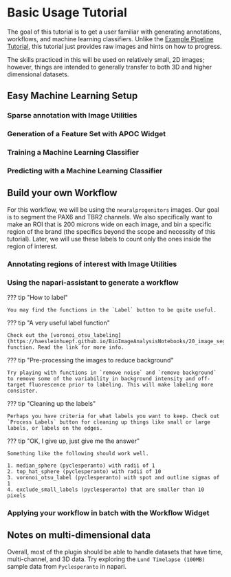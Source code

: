 # Basic Usage Tutorial

The goal of this tutorial is to get a user familiar with generating annotations, workflows, and machine learning classifiers. Unlike the [Example Pipeline Tutorial](01_example_pipeline.md), this tutorial just provides raw images and hints on how to progress.

The skills practiced in this will be used on relatively small, 2D images; however, things are intended to generally transfer to both 3D and higher dimensional datasets.

## Easy Machine Learning Setup

### Sparse annotation with Image Utilities

### Generation of a Feature Set with APOC Widget

### Training a Machine Learning Classifier

### Predicting with a Machine Learning Classifier

## Build your own Workflow

For this workflow, we will be using the `neuralprogenitors` images. Our goal is to segment the PAX6 and TBR2 channels. We also specifically want to make an ROI that is 200 microns wide on each image, and bin a specific region of the brand (the specifics beyond the scope and necessity of this tutorial). Later, we will use these labels to count only the ones inside the region of interest.

### Annotating regions of interest with Image Utilities

### Using the napari-assistant to generate a workflow

??? tip "How to label"

    You may find the functions in the `Label` button to be quite useful.

??? tip "A very useful label function"

    Check out the [voronoi_otsu_labeling](https://haesleinhuepf.github.io/BioImageAnalysisNotebooks/20_image_segmentation/11_voronoi_otsu_labeling.html) function. Read the link for more info.

??? tip "Pre-processing the images to reduce background"

    Try playing with functions in `remove noise` and `remove background` to remove some of the variability in background intensity and off-target fluorescence prior to labeling. This will make labeling more consister.

??? tip "Cleaning up the labels"

    Perhaps you have criteria for what labels you want to keep. Check out `Process Labels` button for cleaning up things like small or large labels, or labels on the edges.

??? tip "OK, I give up, just give me the answer"

    Something like the following should work well.

    1. median_sphere (pyclesperanto) with radii of 1
    2. top_hat_sphere (pyclesperanto) with radii of 10
    3. voronoi_otsu_label (pyclesperanto) with spot and outline sigmas of 1
    4. exclude_small_labels (pyclesperanto) that are smaller than 10 pixels

### Applying your workflow in batch with the Workflow Widget

## Notes on multi-dimensional data

Overall, most of the plugin should be able to handle datasets that have time, multi-channel, and 3D data. Try exploring the `Lund Timelapse (100MB)` sample data from `Pyclesperanto` in napari.
